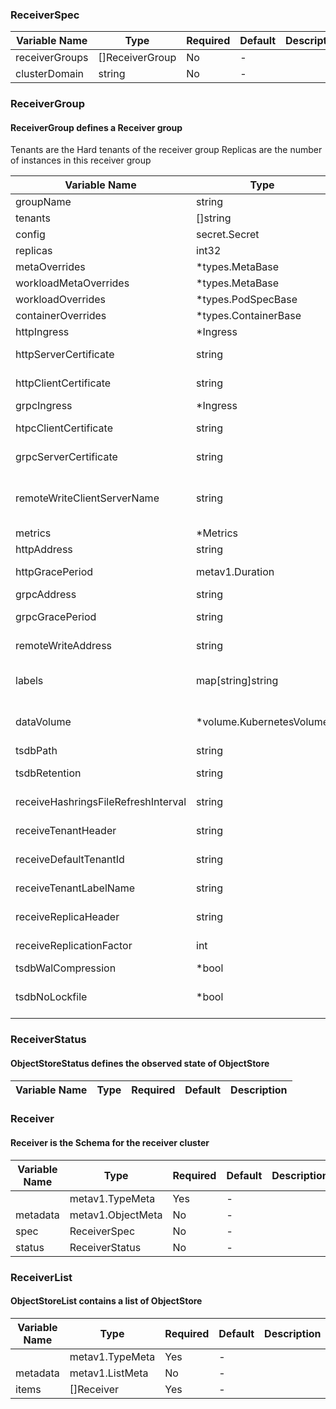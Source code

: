 ### ReceiverSpec
| Variable Name | Type | Required | Default | Description |
|---|---|---|---|---|
| receiverGroups | []ReceiverGroup | No | - |  |
| clusterDomain | string | No | - |  |
### ReceiverGroup
#### ReceiverGroup defines a Receiver group
Tenants are the Hard tenants of the receiver group
Replicas are the number of instances in this receiver group

| Variable Name | Type | Required | Default | Description |
|---|---|---|---|---|
| groupName | string | Yes | - |  |
| tenants | []string | No | - |  |
| config | secret.Secret | Yes | - |  |
| replicas | int32 | No | - |  |
| metaOverrides | *types.MetaBase | No | - |  |
| workloadMetaOverrides | *types.MetaBase | No | - |  |
| workloadOverrides | *types.PodSpecBase | No | - |  |
| containerOverrides | *types.ContainerBase | No | - |  |
| httpIngress | *Ingress | No | - |  |
| httpServerCertificate | string | No | - | Secret name for HTTP Server certificate (Kubernetes TLS secret type)<br> |
| httpClientCertificate | string | No | - | Secret name for HTTP Client certificate (Kubernetes TLS secret type)<br> |
| grpcIngress | *Ingress | No | - |  |
| htpcClientCertificate | string | No | - | Secret name for GRPC Server certificate (Kubernetes TLS secret type)<br> |
| grpcServerCertificate | string | No | - | Secret name for GRPC Client certificate (Kubernetes TLS secret type)<br> |
| remoteWriteClientServerName | string | No | - | Server name to verify the hostname on the returned gRPC certificates. See https://tools.ietf.org/html/rfc4366#section-3.1<br> |
| metrics | *Metrics | No | - |  |
| httpAddress | string | No | - | Listen host:port for HTTP endpoints.<br> |
| httpGracePeriod | metav1.Duration | No | - | Time to wait after an interrupt received for HTTP Server.<br> |
| grpcAddress | string | No | - | Listen ip:port address for gRPC endpoints<br> |
| grpcGracePeriod | string | No | - | Time to wait after an interrupt received for GRPC Server.<br> |
| remoteWriteAddress | string | No | - | Address to listen on for remote write requests.<br> |
| labels | map[string]string | No | - | External labels to announce. This flag will be removed in the future when handling multiple tsdb instances is added.<br> |
| dataVolume | *volume.KubernetesVolume | No | - | Kubernetes volume abstraction refers to different types of volumes to be mounted to pods: emptyDir, hostPath, pvc.<br> |
| tsdbPath | string | No | - |  |
| tsdbRetention | string | No | - | How long to retain raw samples on local storage. 0d - disables this retention.<br> |
| receiveHashringsFileRefreshInterval | string | No | - | Refresh interval to re-read the hashring configuration file. (used as a fallback)<br> |
| receiveTenantHeader | string | No | - | HTTP header to determine tenant for write requests.<br> |
| receiveDefaultTenantId | string | No | - | Default tenant ID to use when none is provided via a header.<br> |
| receiveTenantLabelName | string | No | - | Label name through which the tenant will be announced.<br> |
| receiveReplicaHeader | string | No | - | HTTP header specifying the replica number of a write request.<br> |
| receiveReplicationFactor | int | No | - | How many times to replicate incoming write requests.<br> |
| tsdbWalCompression | *bool | No | - | Compress the tsdb WAL.<br> |
| tsdbNoLockfile | *bool | No | - | Do not create lockfile in TSDB data directory. In any case, the lockfiles will be deleted on next startup.<br> |
### ReceiverStatus
#### ObjectStoreStatus defines the observed state of ObjectStore

| Variable Name | Type | Required | Default | Description |
|---|---|---|---|---|
### Receiver
#### Receiver is the Schema for the receiver cluster

| Variable Name | Type | Required | Default | Description |
|---|---|---|---|---|
|  | metav1.TypeMeta | Yes | - |  |
| metadata | metav1.ObjectMeta | No | - |  |
| spec | ReceiverSpec | No | - |  |
| status | ReceiverStatus | No | - |  |
### ReceiverList
#### ObjectStoreList contains a list of ObjectStore

| Variable Name | Type | Required | Default | Description |
|---|---|---|---|---|
|  | metav1.TypeMeta | Yes | - |  |
| metadata | metav1.ListMeta | No | - |  |
| items | []Receiver | Yes | - |  |
